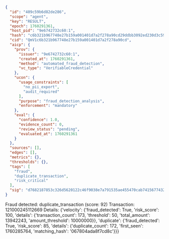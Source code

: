 ```json
{
  "id": "409c59b6d82de286",
  "scope": "agent",
  "key": "RESULT",
  "epoch": 1760291361,
  "host_pid": "9e6742732c60:1",
  "hash": "c6b321b967748e27b159a001401d7a2f278a90cd29ddbb3092ed230d3c597a19",
  "cid": "QmV1c6b321b967748e27b159a001401d7a2f278a90cd",
  "aicp": {
    "prov": {
      "issuer": "9e6742732c60:1",
      "created_at": 1760291361,
      "method": "automated_fraud_detection",
      "vc_type": "VerifiableCredential"
    },
    "ucon": {
      "usage_constraints": [
        "no_pii_export",
        "audit_required"
      ],
      "purpose": "fraud_detection_analysis",
      "enforcement": "mandatory"
    },
    "eval": {
      "confidence": 1.0,
      "evidence_count": 0,
      "review_status": "pending",
      "evaluated_at": 1760291361
    }
  },
  "sources": [],
  "edges": [],
  "metrics": {},
  "thresholds": {},
  "tags": [
    "fraud",
    "duplicate_transaction",
    "risk_critical"
  ],
  "sig": "d7682187853c326d5620122c46f9038e7a791535ae455470cab74156774327aa"
}
```

Fraud detected: duplicate_transaction (score: 92)
Transaction: 121000245112669
Details: {'velocity': {'fraud_detected': True, 'risk_score': 100, 'details': {'transaction_count': 173, 'threshold': 50, 'total_amount': 13942243, 'amount_threshold': 10000000}}, 'duplicate': {'fraud_detected': True, 'risk_score': 85, 'details': {'duplicate_count': 172, 'first_seen': 1760285764, 'matching_hash': '067804ada8f7cd8c'}}}